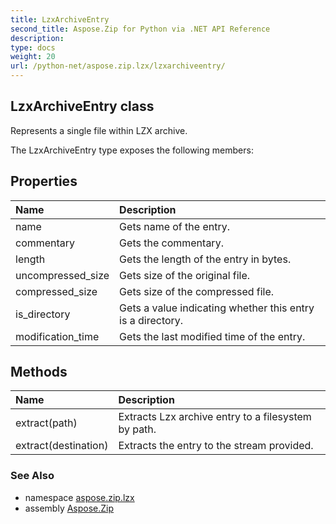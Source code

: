 ```yaml
---
title: LzxArchiveEntry
second_title: Aspose.Zip for Python via .NET API Reference
description: 
type: docs
weight: 20
url: /python-net/aspose.zip.lzx/lzxarchiveentry/
---
```


## LzxArchiveEntry class

Represents a single file within LZX archive.

The LzxArchiveEntry type exposes the following members:
## Properties
| Name | Description |
| :- | :- |
|name|Gets name of the entry.|
|commentary|Gets the commentary.|
|length|Gets the length of the entry in bytes.|
|uncompressed_size|Gets size of the original file.|
|compressed_size|Gets size of the compressed file.|
|is_directory|Gets a value indicating whether this entry is a directory.|
|modification_time|Gets the last modified time of the entry.|
## Methods
| Name | Description |
| :- | :- |
|extract(path)|Extracts Lzx archive entry to a filesystem by path.|
|extract(destination)|Extracts the entry to the stream provided.|

### See Also

* namespace [aspose.zip.lzx](/zip/python-net/aspose.zip.lzx/)
* assembly [Aspose.Zip](/zip/python-net/)

